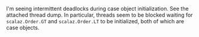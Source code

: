 I'm seeing intermittent deadlocks during case object initialization.  See the attached thread dump.  In particular, threads seem to be blocked waiting for `scalaz.Order.GT` and `scalaz.Order.LT` to be initialized, both of which are case objects.
